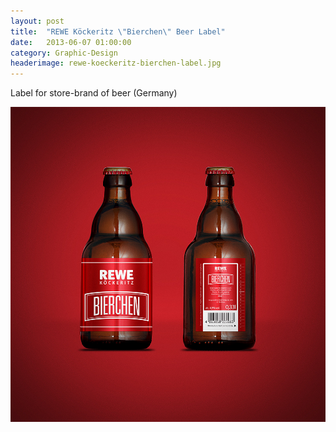 ```yaml
---
layout: post
title:  "REWE Köckeritz \"Bierchen\" Beer Label"
date:   2013-06-07 01:00:00
category: Graphic-Design
headerimage: rewe-koeckeritz-bierchen-label.jpg
---
```


Label for store-brand of beer (Germany)

<img src="/assets/rewe-koeckeritz-bierchen-label.jpg" />